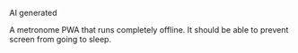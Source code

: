 AI generated

A metronome PWA that runs completely offline. It should be able to prevent screen from going to sleep.